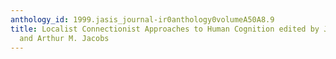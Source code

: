 ```yaml
---
anthology_id: 1999.jasis_journal-ir0anthology0volumeA50A8.9
title: Localist Connectionist Approaches to Human Cognition edited by Jonathan Grainger
  and Arthur M. Jacobs
---
```

